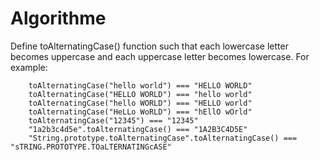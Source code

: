 # Algorithme

Define toAlternatingCase() function such that each lowercase letter becomes uppercase and each uppercase letter becomes lowercase.
For example:

```
    toAlternatingCase("hello world") === "HELLO WORLD"
    toAlternatingCase("HELLO WORLD") === "hello world"
    toAlternatingCase("hello WORLD") === "HELLO world"
    toAlternatingCase("HeLLo WoRLD") === "hEllO wOrld"
    toAlternatingCase("12345") === "12345"
    "1a2b3c4d5e".toAlternatingCase() === "1A2B3C4D5E"
    "String.prototype.toAlternatingCase".toAlternatingCase() === "sTRING.PROTOTYPE.TOaLTERNATINGcASE"
```
